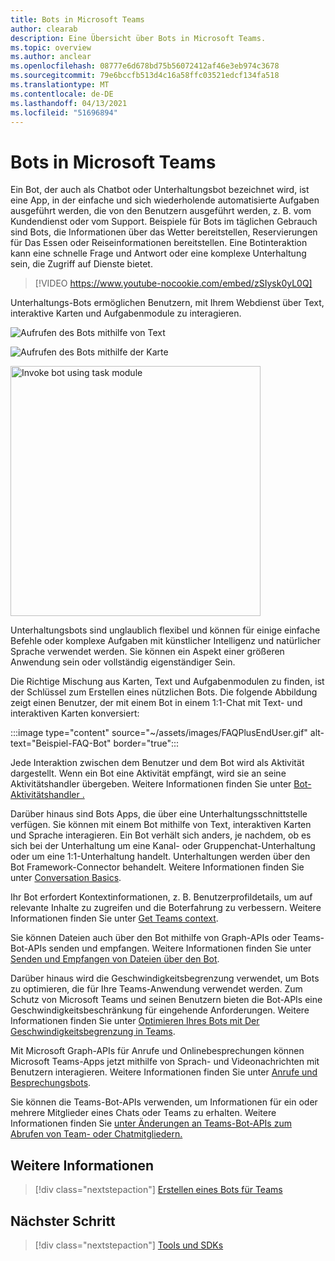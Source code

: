```yaml
---
title: Bots in Microsoft Teams
author: clearab
description: Eine Übersicht über Bots in Microsoft Teams.
ms.topic: overview
ms.author: anclear
ms.openlocfilehash: 08777e6d678bd75b56072412af46e3eb974c3678
ms.sourcegitcommit: 79e6bccfb513d4c16a58ffc03521edcf134fa518
ms.translationtype: MT
ms.contentlocale: de-DE
ms.lasthandoff: 04/13/2021
ms.locfileid: "51696894"
---
```

# <a name="bots-in-microsoft-teams"></a>Bots in Microsoft Teams

Ein Bot, der auch als Chatbot oder Unterhaltungsbot bezeichnet wird, ist eine App, in der einfache und sich wiederholende automatisierte Aufgaben ausgeführt werden, die von den Benutzern ausgeführt werden, z. B. vom Kundendienst oder vom Support. Beispiele für Bots im täglichen Gebrauch sind Bots, die Informationen über das Wetter bereitstellen, Reservierungen für Das Essen oder Reiseinformationen bereitstellen. Eine Botinteraktion kann eine schnelle Frage und Antwort oder eine komplexe Unterhaltung sein, die Zugriff auf Dienste bietet.

> [!VIDEO https://www.youtube-nocookie.com/embed/zSIysk0yL0Q]

Unterhaltungs-Bots ermöglichen Benutzern, mit Ihrem Webdienst über Text, interaktive Karten und Aufgabenmodule zu interagieren.

![Aufrufen des Bots mithilfe von Text](~/assets/images/invokebotwithtext.png)

![Aufrufen des Bots mithilfe der Karte](~/assets/images/invokebotwithcard.png)

<img src="~/assets/images/task-module-example.png" alt="Invoke bot using task module" width="400"/>

Unterhaltungsbots sind unglaublich flexibel und können für einige einfache Befehle oder komplexe Aufgaben mit künstlicher Intelligenz und natürlicher Sprache verwendet werden. Sie können ein Aspekt einer größeren Anwendung sein oder vollständig eigenständiger Sein.

Die Richtige Mischung aus Karten, Text und Aufgabenmodulen zu finden, ist der Schlüssel zum Erstellen eines nützlichen Bots. Die folgende Abbildung zeigt einen Benutzer, der mit einem Bot in einem 1:1-Chat mit Text- und interaktiven Karten konversiert:

:::image type="content" source="~/assets/images/FAQPlusEndUser.gif" alt-text="Beispiel-FAQ-Bot" border="true":::

Jede Interaktion zwischen dem Benutzer und dem Bot wird als Aktivität dargestellt. Wenn ein Bot eine Aktivität empfängt, wird sie an seine Aktivitätshandler übergeben. Weitere Informationen finden Sie unter [Bot-Aktivitätshandler .](~/bots/bot-basics.md) 

Darüber hinaus sind Bots Apps, die über eine Unterhaltungsschnittstelle verfügen. Sie können mit einem Bot mithilfe von Text, interaktiven Karten und Sprache interagieren. Ein Bot verhält sich anders, je nachdem, ob es sich bei der Unterhaltung um eine Kanal- oder Gruppenchat-Unterhaltung oder um eine 1:1-Unterhaltung handelt. Unterhaltungen werden über den Bot Framework-Connector behandelt. Weitere Informationen finden Sie unter [Conversation Basics](~/bots/how-to/conversations/conversation-basics.md).

Ihr Bot erfordert Kontextinformationen, z. B. Benutzerprofildetails, um auf relevante Inhalte zu zugreifen und die Boterfahrung zu verbessern. Weitere Informationen finden Sie unter [Get Teams context](~/bots/how-to/get-teams-context.md). 

Sie können Dateien auch über den Bot mithilfe von Graph-APIs oder Teams-Bot-APIs senden und empfangen. Weitere Informationen finden Sie unter [Senden und Empfangen von Dateien über den Bot](~/bots/how-to/bots-filesv4.md).

Darüber hinaus wird die Geschwindigkeitsbegrenzung verwendet, um Bots zu optimieren, die für Ihre Teams-Anwendung verwendet werden. Zum Schutz von Microsoft Teams und seinen Benutzern bieten die Bot-APIs eine Geschwindigkeitsbeschränkung für eingehende Anforderungen. Weitere Informationen finden Sie unter [Optimieren Ihres Bots mit Der Geschwindigkeitsbegrenzung in Teams](~/bots/how-to/rate-limit.md).

Mit Microsoft Graph-APIs für Anrufe und Onlinebesprechungen können Microsoft Teams-Apps jetzt mithilfe von Sprach- und Videonachrichten mit Benutzern interagieren. Weitere Informationen finden Sie unter [Anrufe und Besprechungsbots](~/bots/calls-and-meetings/calls-meetings-bots-overview.md). 

Sie können die Teams-Bot-APIs verwenden, um Informationen für ein oder mehrere Mitglieder eines Chats oder Teams zu erhalten. Weitere Informationen finden Sie [unter Änderungen an Teams-Bot-APIs zum Abrufen von Team- oder Chatmitgliedern.](~/resources/team-chat-member-api-changes.md)

## <a name="see-also"></a>Weitere Informationen

> [!div class="nextstepaction"]
> [Erstellen eines Bots für Teams](~/bots/how-to/create-a-bot-for-teams.md)

## <a name="next-step"></a>Nächster Schritt

> [!div class="nextstepaction"]
> [Tools und SDKs](~/bots/bot-features.md)
